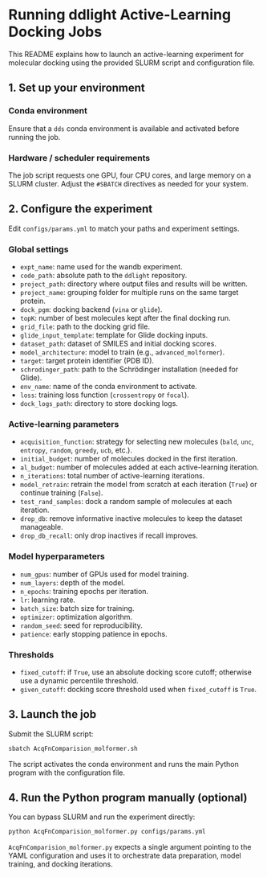 # Running ddlight Active-Learning Docking Jobs
This README explains how to launch an active-learning experiment for molecular docking using the provided SLURM script and configuration file.

## 1. Set up your environment

### Conda environment
Ensure that a `dds` conda environment is available and activated before running the job.

### Hardware / scheduler requirements
The job script requests one GPU, four CPU cores, and large memory on a SLURM cluster. Adjust the `#SBATCH` directives as needed for your system.

## 2. Configure the experiment
Edit `configs/params.yml` to match your paths and experiment settings.

### Global settings
- `expt_name`: name used for the wandb experiment.
- `code_path`: absolute path to the `ddlight` repository.
- `project_path`: directory where output files and results will be written.
- `project_name`: grouping folder for multiple runs on the same target protein.
- `dock_pgm`: docking backend (`vina` or `glide`).
- `topK`: number of best molecules kept after the final docking run.
- `grid_file`: path to the docking grid file.
- `glide_input_template`: template for Glide docking inputs.
- `dataset_path`: dataset of SMILES and initial docking scores.
- `model_architecture`: model to train (e.g., `advanced_molformer`).
- `target`: target protein identifier (PDB ID).
- `schrodinger_path`: path to the Schrödinger installation (needed for Glide).
- `env_name`: name of the conda environment to activate.
- `loss`: training loss function (`crossentropy` or `focal`).
- `dock_logs_path`: directory to store docking logs.

### Active-learning parameters
- `acquisition_function`: strategy for selecting new molecules (`bald`, `unc`, `entropy`, `random`, `greedy`, `ucb`, etc.).
- `initial_budget`: number of molecules docked in the first iteration.
- `al_budget`: number of molecules added at each active-learning iteration.
- `n_iterations`: total number of active-learning iterations.
- `model_retrain`: retrain the model from scratch at each iteration (`True`) or continue training (`False`).
- `test_rand_samples`: dock a random sample of molecules at each iteration.
- `drop_db`: remove informative inactive molecules to keep the dataset manageable.
- `drop_db_recall`: only drop inactives if recall improves.

### Model hyperparameters
- `num_gpus`: number of GPUs used for model training.
- `num_layers`: depth of the model.
- `n_epochs`: training epochs per iteration.
- `lr`: learning rate.
- `batch_size`: batch size for training.
- `optimizer`: optimization algorithm.
- `random_seed`: seed for reproducibility.
- `patience`: early stopping patience in epochs.

### Thresholds
- `fixed_cutoff`: if `True`, use an absolute docking score cutoff; otherwise use a dynamic percentile threshold.
- `given_cutoff`: docking score threshold used when `fixed_cutoff` is `True`.

## 3. Launch the job
Submit the SLURM script:

```bash
sbatch AcqFnComparision_molformer.sh
```
The script activates the conda environment and runs the main Python program with the configuration file.

## 4. Run the Python program manually (optional)
You can bypass SLURM and run the experiment directly:

```bash
python AcqFnComparision_molformer.py configs/params.yml
```
`AcqFnComparision_molformer.py` expects a single argument pointing to the YAML configuration and uses it to orchestrate data preparation, model training, and docking iterations.